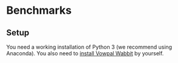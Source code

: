 # Benchmarks

## Setup

You need a working installation of Python 3 (we recommend using Anaconda). You also need to [install Vowpal Wabbit](https://github.com/VowpalWabbit/vowpal_wabbit/wiki/Getting-started) by yourself.
